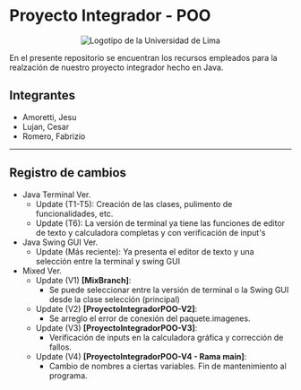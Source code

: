 # Proyecto Integrador - POO

<p align="center">
  <img src="https://media.discordapp.net/attachments/1042936737447546920/1042940724288692254/ulima_logo.png?width=720&height=189" alt="Logotipo de la Universidad de Lima"/>
</p>

En el presente repositorio se encuentran los recursos empleados para la realzación de nuestro proyecto integrador hecho en Java. <br>
## Integrantes
- Amoretti, Jesu
- Lujan, Cesar
- Romero, Fabrizio
***
## Registro de cambios
- Java Terminal Ver.
  - Update (T1-T5): Creación de las clases, pulimento de funcionalidades, etc.
  - Update (T6): La versión de terminal ya tiene las funciones de editor de texto y calculadora completas y con verificación de input's
- Java Swing GUI Ver.
  - Update (Más reciente): Ya presenta el editor de texto y una selección entre la terminal y swing GUI
- Mixed Ver.
  - Update (V1) **[MixBranch]**:
    - Se puede seleccionar entre la versión de terminal o la Swing GUI desde la clase selección (principal) 
  - Update (V2) **[ProyectoIntegradorPOO-V2]**:
    - Se arreglo el error de conexión del paquete.imagenes.
  - Update (V3) **[ProyectoIntegradorPOO-V3]**: 
    - Verificación de inputs en la calculadora gráfica y corrección de fallos. 
  - Update (V4) **[ProyectoIntegradorPOO-V4 - Rama main]**:
    - Cambio de nombres a ciertas variables. Fin de mantenimiento al programa.
  
